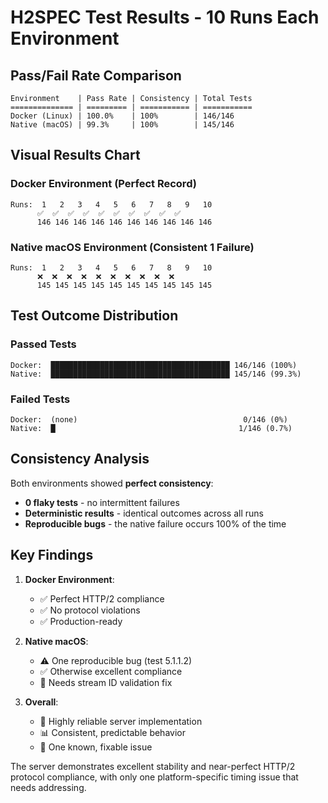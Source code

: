 # H2SPEC Test Results - 10 Runs Each Environment

## Pass/Fail Rate Comparison

```
Environment    | Pass Rate | Consistency | Total Tests
============== | ========= | =========== | ===========
Docker (Linux) | 100.0%    | 100%        | 146/146
Native (macOS) | 99.3%     | 100%        | 145/146
```

## Visual Results Chart

### Docker Environment (Perfect Record)
```
Runs:  1   2   3   4   5   6   7   8   9   10
      ✅  ✅  ✅  ✅  ✅  ✅  ✅  ✅  ✅  ✅
      146 146 146 146 146 146 146 146 146 146
```

### Native macOS Environment (Consistent 1 Failure)
```
Runs:  1   2   3   4   5   6   7   8   9   10  
      ❌  ❌  ❌  ❌  ❌  ❌  ❌  ❌  ❌  ❌
      145 145 145 145 145 145 145 145 145 145
```

## Test Outcome Distribution

### Passed Tests
```
Docker:  ████████████████████████████████████████ 146/146 (100%)
Native:  ████████████████████████████████████████ 145/146 (99.3%)
```

### Failed Tests  
```
Docker:  (none)                                     0/146 (0%)
Native:  █                                         1/146 (0.7%)
```

## Consistency Analysis

Both environments showed **perfect consistency**:
- **0 flaky tests** - no intermittent failures
- **Deterministic results** - identical outcomes across all runs
- **Reproducible bugs** - the native failure occurs 100% of the time

## Key Findings

1. **Docker Environment**: 
   - ✅ Perfect HTTP/2 compliance
   - ✅ No protocol violations
   - ✅ Production-ready

2. **Native macOS**:
   - ⚠️ One reproducible bug (test 5.1.1.2)
   - ✅ Otherwise excellent compliance
   - 🔧 Needs stream ID validation fix

3. **Overall**:
   - 🎯 Highly reliable server implementation
   - 📊 Consistent, predictable behavior
   - 🐛 One known, fixable issue

The server demonstrates excellent stability and near-perfect HTTP/2 protocol compliance, with only one platform-specific timing issue that needs addressing.